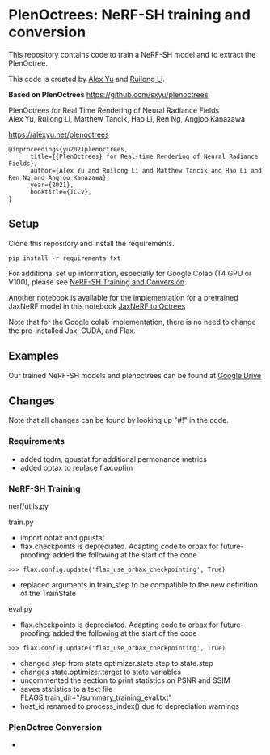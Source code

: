 # PlenOctrees: NeRF-SH training and conversion

This repository contains code to train a NeRF-SH model and to extract the PlenOctree. 

This code is created by [Alex Yu](https://github.com/sxyu) and [Ruilong Li](https://github.com/liruilong940607).

**Based on PlenOctrees** https://github.com/sxyu/plenoctrees

PlenOctrees for Real Time Rendering of Neural Radiance Fields<br>
Alex Yu, Ruilong Li, Matthew Tancik, Hao Li, Ren Ng, Angjoo Kanazawa

https://alexyu.net/plenoctrees

```
@inproceedings{yu2021plenoctrees,
      title={{PlenOctrees} for Real-time Rendering of Neural Radiance Fields},
      author={Alex Yu and Ruilong Li and Matthew Tancik and Hao Li and Ren Ng and Angjoo Kanazawa},
      year={2021},
      booktitle={ICCV},
}
```

## Setup

Clone this repository and install the requirements.
```
pip install -r requirements.txt
```

For additional set up information, especially for Google Colab (T4 GPU or V100), please see [NeRF-SH Training and Conversion](PlenOctrees/nerfsh-train-convert-colab-compatible.ipynb).

Another notebook is available for the implementation for a pretrained JaxNeRF model in this notebook [JaxNeRF to Octrees](PlenOctrees/pretrained-jaxnerf-colab-compatible.ipynb)

Note that for the Google colab implementation, there is no need to change the pre-installed Jax, CUDA, and Flax. 

## Examples

Our trained NeRF-SH models and plenoctrees can be found at [Google Drive]()

## Changes

Note that all changes can be found by looking up "#!" in the code.

### Requirements
- added tqdm, gpustat for additional permonance metrics
- added optax to replace flax.optim

### NeRF-SH Training

nerf/utils.py

train.py
- import optax and gpustat
- flax.checkpoints is depreciated. Adapting code to orbax for future-proofing: added the following at the start of the code 
```
>>> flax.config.update('flax_use_orbax_checkpointing', True)
``` 
- replaced arguments in train_step to be compatible to the new definition of the TrainState

eval.py
- flax.checkpoints is depreciated. Adapting code to orbax for future-proofing: added the following at the start of the code 
```
>>> flax.config.update('flax_use_orbax_checkpointing', True)
``` 
- changed step from state.optimizer.state.step to state.step
- changes state.optimizer.target to state.variables
- uncommented the section to print statistics on PSNR and SSIM 
- saves statistics to a text file FLAGS.train_dir+"/summary_training_eval.txt"
- host_id renamed to process_index() due to depreciation warnings

### PlenOctree Conversion
- 
